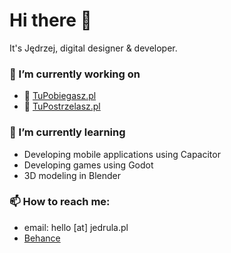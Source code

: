 # Hi there 👋
It's Jędrzej, digital designer & developer.


### 🔭 I’m currently working on
- 🏃 [TuPobiegasz.pl](https://tupobiegasz.pl/)
- 🏹 [TuPostrzelasz.pl](https://tupostrzelasz.pl/)

### 🌱 I’m currently learning
- Developing mobile applications using Capacitor
- Developing games using Godot
- 3D modeling in Blender

### 📫 How to reach me:
- email: hello [at] jedrula.pl
- [Behance](https://www.behance.net/bvlinsky)
